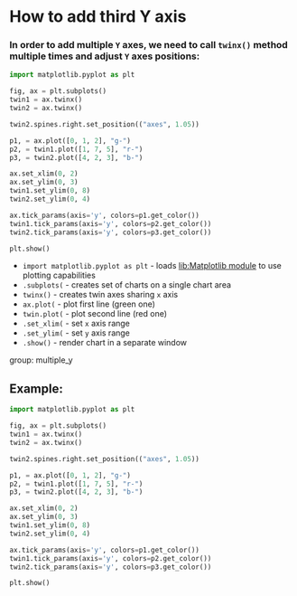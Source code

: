 # How to add third Y axis

### In order to add multiple `Y` axes, we need to call `twinx()` method multiple times and adjust `Y` axes positions:

```python
import matplotlib.pyplot as plt

fig, ax = plt.subplots()
twin1 = ax.twinx()
twin2 = ax.twinx()

twin2.spines.right.set_position(("axes", 1.05))

p1, = ax.plot([0, 1, 2], "g-")
p2, = twin1.plot([1, 7, 5], "r-")
p3, = twin2.plot([4, 2, 3], "b-")

ax.set_xlim(0, 2)
ax.set_ylim(0, 3)
twin1.set_ylim(0, 8)
twin2.set_ylim(0, 4)

ax.tick_params(axis='y', colors=p1.get_color())
twin1.tick_params(axis='y', colors=p2.get_color())
twin2.tick_params(axis='y', colors=p3.get_color())

plt.show()
```

- `import matplotlib.pyplot as plt` - loads [lib:Matplotlib module](python-matplotlib/how-to-install-matplotlib-python-lib-in-ubuntu-ubuntuversion) to use plotting capabilities
- `.subplots(` - creates set of charts on a single chart area
- `twinx()` - creates twin axes sharing `x` axis
- `ax.plot(` - plot first line (green one)
- `twin.plot(` - plot second line (red one)
- `.set_xlim(` - set `x` axis range
- `.set_ylim(` - set `y` axis range
- `.show()` - render chart in a separate window

group: multiple_y

## Example: 
```python
import matplotlib.pyplot as plt

fig, ax = plt.subplots()
twin1 = ax.twinx()
twin2 = ax.twinx()

twin2.spines.right.set_position(("axes", 1.05))

p1, = ax.plot([0, 1, 2], "g-")
p2, = twin1.plot([1, 7, 5], "r-")
p3, = twin2.plot([4, 2, 3], "b-")

ax.set_xlim(0, 2)
ax.set_ylim(0, 3)
twin1.set_ylim(0, 8)
twin2.set_ylim(0, 4)

ax.tick_params(axis='y', colors=p1.get_color())
twin1.tick_params(axis='y', colors=p2.get_color())
twin2.tick_params(axis='y', colors=p3.get_color())

plt.show()
```

